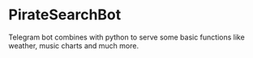 # PirateSearchBot

Telegram bot combines with python to serve some basic functions like weather, music charts and much more.


